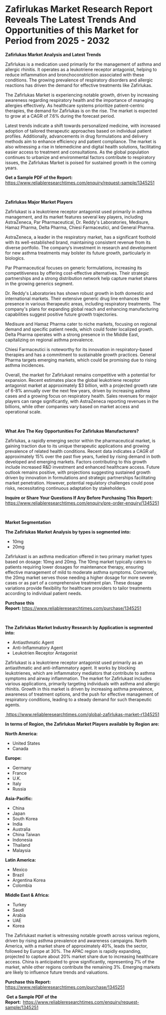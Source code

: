 <p><h1>Zafirlukas Market Research Report Reveals The Latest Trends And Opportunities of this Market for Period from 2025 - 2032</h1></p><p><strong>Zafirlukas Market Analysis and Latest Trends</strong></p>
<p><p>Zafirlukas is a medication used primarily for the management of asthma and allergic rhinitis. It operates as a leukotriene receptor antagonist, helping to reduce inflammation and bronchoconstriction associated with these conditions. The growing prevalence of respiratory disorders and allergic reactions has driven the demand for effective treatments like Zafirlukas.</p><p>The Zafirlukas Market is experiencing notable growth, driven by increasing awareness regarding respiratory health and the importance of managing allergies effectively. As healthcare systems prioritize patient-centric therapies, the demand for Zafirlukas is on the rise. The market is expected to grow at a CAGR of 7.6% during the forecast period. </p><p>Latest trends indicate a shift towards personalized medicine, with increased adoption of tailored therapeutic approaches based on individual patient profiles. Additionally, advancements in drug formulations and delivery methods aim to enhance efficiency and patient compliance. The market is also witnessing a rise in telemedicine and digital health solutions, facilitating easier access to treatment and consultations. As the global population continues to urbanize and environmental factors contribute to respiratory issues, the Zafirlukas Market is poised for sustained growth in the coming years.</p></p>
<p><strong>Get a Sample PDF of the Report:&nbsp;</strong> <a href="https://www.reliableresearchtimes.com/enquiry/request-sample/1345251?utm_campaign=2768&utm_medium=2&utm_source=Github&utm_content=ia&utm_term=19042025&utm_id=zafirlukas">https://www.reliableresearchtimes.com/enquiry/request-sample/1345251</a></p>
<p>&nbsp;</p>
<p><strong>Zafirlukas Major Market Players</strong></p>
<p><p>Zafirlukast is a leukotriene receptor antagonist used primarily in asthma management, and its market features several key players, including AstraZeneca, Par Pharmaceutical, Dr. Reddy's Laboratories, Medisure, Hamaz Pharma, Delta Pharma, Chiesi Farmaceutici, and General Pharma. </p><p>AstraZeneca, a leader in the respiratory market, has a significant foothold with its well-established brand, maintaining consistent revenue from its diverse portfolio. The company’s investment in research and development for new asthma treatments may bolster its future growth, particularly in biologics.</p><p>Par Pharmaceutical focuses on generic formulations, increasing its competitiveness by offering cost-effective alternatives. Their strategic partnerships and a strong distribution network help capture market shares in the growing generics segment.</p><p>Dr. Reddy's Laboratories has shown robust growth in both domestic and international markets. Their extensive generic drug line enhances their presence in various therapeutic areas, including respiratory treatments. The company's plans for expanding global reach and enhancing manufacturing capabilities suggest positive future growth trajectories.</p><p>Medisure and Hamaz Pharma cater to niche markets, focusing on regional demand and specific patient needs, which could foster localized growth. Delta Pharma operates with a strong presence in the Middle East, capitalizing on regional asthma prevalence.</p><p>Chiesi Farmaceutici is noteworthy for its innovation in respiratory-based therapies and has a commitment to sustainable growth practices. General Pharma targets emerging markets, which could be promising due to rising asthma incidences.</p><p>Overall, the market for Zafirlukast remains competitive with a potential for expansion. Recent estimates place the global leukotriene receptor antagonist market at approximately $3 billion, with a projected growth rate of 6-8% annually over the next few years, driven by increasing asthma cases and a growing focus on respiratory health. Sales revenues for major players can range significantly, with AstraZeneca reporting revenues in the billions, while other companies vary based on market access and operational scale.</p></p>
<p>&nbsp;</p>
<p><strong>What Are The Key Opportunities For Zafirlukas Manufacturers?</strong></p>
<p><p>Zafirlukas, a rapidly emerging sector within the pharmaceutical market, is gaining traction due to its unique therapeutic applications and growing prevalence of related health conditions. Recent data indicates a CAGR of approximately 15% over the past five years, fueled by rising demand in both developed and emerging markets. Factors contributing to this growth include increased R&D investment and enhanced healthcare access. Future outlook remains positive, with projections suggesting sustained growth driven by innovation in formulations and strategic partnerships facilitating market penetration. However, potential regulatory challenges could pose risks, necessitating continuous adaptation by stakeholders.</p></p>
<p><strong>Inquire or Share Your Questions If Any Before Purchasing This Report:</strong> <a href="https://www.reliableresearchtimes.com/enquiry/pre-order-enquiry/1345251?utm_campaign=2768&utm_medium=2&utm_source=Github&utm_content=ia&utm_term=19042025&utm_id=zafirlukas">https://www.reliableresearchtimes.com/enquiry/pre-order-enquiry/1345251</a></p>
<p>&nbsp;</p>
<p><strong>Market Segmentation</strong></p>
<p><strong>The Zafirlukas Market Analysis by types is segmented into:</strong></p>
<p><ul><li>10mg</li><li>20mg</li></ul></p>
<p><p>Zafirlukast is an asthma medication offered in two primary market types based on dosage: 10mg and 20mg. The 10mg market typically caters to patients requiring lower dosages for maintenance therapy, ensuring effective management of mild to moderate asthma symptoms. Conversely, the 20mg market serves those needing a higher dosage for more severe cases or as part of a comprehensive treatment plan. These dosage variations provide flexibility for healthcare providers to tailor treatments according to individual patient needs.</p></p>
<p><strong>Purchase this Report:&nbsp;</strong><a href="https://www.reliableresearchtimes.com/purchase/1345251?utm_campaign=2768&utm_medium=2&utm_source=Github&utm_content=ia&utm_term=19042025&utm_id=zafirlukas">https://www.reliableresearchtimes.com/purchase/1345251</a></p>
<p>&nbsp;</p>
<p><strong>The Zafirlukas Market Industry Research by Application is segmented into:</strong></p>
<p><ul><li>Antiasthmatic Agent</li><li>Anti-Inflammatory Agent</li><li>Leukotrien Receptor Antagonist</li></ul></p>
<p><p>Zafirlukast is a leukotriene receptor antagonist used primarily as an antiasthmatic and anti-inflammatory agent. It works by blocking leukotrienes, which are inflammatory mediators that contribute to asthma symptoms and airway inflammation. The market for Zafirlukast includes various applications, primarily targeting individuals with asthma and allergic rhinitis. Growth in this market is driven by increasing asthma prevalence, awareness of treatment options, and the push for effective management of respiratory conditions, leading to a steady demand for such therapeutic agents.</p></p>
<p><a href="https://www.reliableresearchtimes.com/global-zafirlukas-market-r1345251?utm_campaign=2768&utm_medium=2&utm_source=Github&utm_content=ia&utm_term=19042025&utm_id=zafirlukas">&nbsp;https://www.reliableresearchtimes.com/global-zafirlukas-market-r1345251</a></p>
<p><strong>In terms of Region, the Zafirlukas Market Players available by Region are:</strong></p>
<p>
    <p> <strong> North America: </strong>
        <ul>
            <li>United States</li>
            <li>Canada</li>
        </ul>
        </p> 
    <p> <strong> Europe: </strong>
        <ul>
            <li>Germany</li>
            <li>France</li>
            <li>U.K.</li>
            <li>Italy</li>
            <li>Russia</li>
        </ul>
        </p> 
    <p> <strong> Asia-Pacific: </strong>
        <ul>
            <li>China</li>
            <li>Japan</li>
            <li>South Korea</li>
            <li>India</li>
            <li>Australia</li>
            <li>China Taiwan</li>
            <li>Indonesia</li>
            <li>Thailand</li>
            <li>Malaysia</li>
        </ul>
        </p> 
    <p> <strong> Latin America: </strong>
        <ul>
            <li>Mexico</li>
            <li>Brazil</li>
            <li>Argentina Korea</li>
            <li>Colombia</li>
        </ul>
        </p> 
    <p> <strong> Middle East & Africa: </strong>
        <ul>
            <li>Turkey</li>
            <li>Saudi</li>
            <li>Arabia</li>
            <li>UAE</li>
            <li>Korea</li>
        </ul>
    </p>
    </p>
<p><p>The Zafirlukast market is witnessing notable growth across various regions, driven by rising asthma prevalence and awareness campaigns. North America, with a market share of approximately 40%, leads the sector, followed by Europe at 30%. The APAC region is rapidly expanding, projected to capture about 20% market share due to increasing healthcare access. China is anticipated to grow significantly, representing 7% of the market, while other regions contribute the remaining 3%. Emerging markets are likely to influence future trends and valuations.</p></p>
<p><strong>Purchase this Report: </strong><a href="https://www.reliableresearchtimes.com/purchase/1345251?utm_campaign=2768&utm_medium=2&utm_source=Github&utm_content=ia&utm_term=19042025&utm_id=zafirlukas">https://www.reliableresearchtimes.com/purchase/1345251</a></p>
<p>&nbsp;<strong>Get a Sample PDF of the Report:&nbsp;&nbsp;</strong><a href="https://www.reliableresearchtimes.com/enquiry/request-sample/1345251?utm_campaign=2768&utm_medium=2&utm_source=Github&utm_content=ia&utm_term=19042025&utm_id=zafirlukas">https://www.reliableresearchtimes.com/enquiry/request-sample/1345251</a></p>
<p><strong></strong></p>
<p><p></p><p></p><p></p></p>
